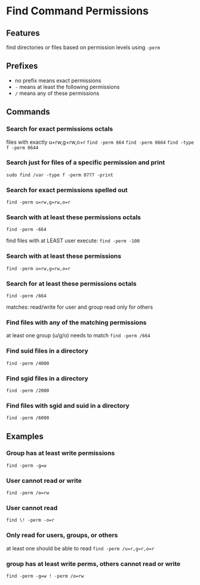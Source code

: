 # Find Command Permissions

## Features
find directories or files based on permission levels using `-perm`
## Prefixes

- no prefix means exact permissions
- `-` means at least the following permissions
- `/` means any of these permissions

## Commands

### Search for exact permissions octals
files with exactly u+rw,g+rw,o+r
`find -perm 664`
`find -perm 0664`
`find -type f -perm 0644`

### Search just for files of a specific permission and print
`sudo find /var -type f -perm 0777 -print`

### Search for exact permissions spelled out

`find -perm u=rw,g=rw,o=r`

### Search with at least these permissions octals

`find -perm -664`

find files with at LEAST user execute:
`find -perm -100`

### Search with at least these permissions
`find -perm u=rw,g=rw,o=r`

### Search for at least these permissions octals
`find -perm /664`

matches:
read/write for user and group
read only for others


### Find files with any of the matching permissions
at least one group (u/g/o) needs to match
`find -perm /664`

### Find suid files in a directory
`find -perm /4000`

### Find sgid files in a directory
`find -perm /2000`

### Find files with sgid and suid in a directory
`find -perm /6000`

## Examples

### Group has at least write permissions
`find -perm -g=w`

### User cannot read or write
`find -perm /o=rw`

### User cannot read
`find \! -perm -o=r`

### Only read for users, groups, or others
at least one should be able to read
`find -perm /u=r,g=r,o=r`

### group has at least write perms, others cannot read or write

`find -perm -g=w ! -perm /o=rw`